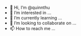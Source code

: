 - 👋 Hi, I’m @quinnthu
- 👀 I’m interested in ...
- 🌱 I’m currently learning ...
- 💞️ I’m looking to collaborate on ...
- 📫 How to reach me ...

<!---
quinnthu/quinnthu is a ✨ special ✨ repository because its `README.md` (this file) appears on your GitHub profile.
You can click the Preview link to take a look at your changes.
--->
